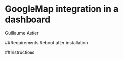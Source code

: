 GoogleMap integration in a dashboard
=================


Guillaume Autier

##Requirements
Reboot after installation

##Instructions
